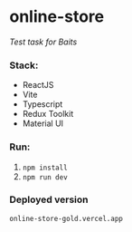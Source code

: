 # online-store
_Test task for Baits_

### Stack:
- ReactJS
- Vite
- Typescript
- Redux Toolkit
- Material UI

### Run: 
1. `npm install`
2. `npm run dev`

### Deployed version
`online-store-gold.vercel.app`